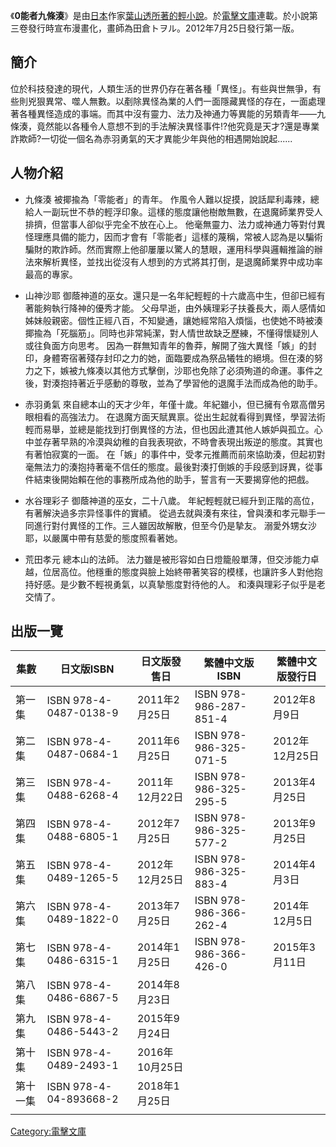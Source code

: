 《**0能者九條湊**》是由[日本](../Page/日本.md "wikilink")作家[葉山透所著的](https://zh.wikipedia.org/wiki/葉山透 "wikilink")[輕小說](../Page/輕小說.md "wikilink")。於[電擊文庫](../Page/電擊文庫.md "wikilink")連載。於小說第三卷發行時宣布漫畫化，畫師為田倉トヲル。2012年7月25日發行第一版。

## 簡介

位於科技發達的現代，人類生活的世界仍存在著各種「異怪」。有些與世無爭，有些則兇狠異常、噬人無數。以剷除異怪為業的人們一面隱藏異怪的存在，一面處理著各種異怪造成的事端。而其中沒有靈力、法力及神通力等異能的另類青年——九條湊，竟然能以各種令人意想不到的手法解決異怪事件\!?他究竟是天才?還是專業詐欺師?一切從一個名為赤羽勇氣的天才異能少年與他的相遇開始說起......

## 人物介紹

  - 九條湊
    被揶揄為「零能者」的青年。
    作風令人難以捉摸，說話犀利毒辣，總給人一副玩世不恭的輕浮印象。這樣的態度讓他樹敵無數，在退魔師業界受人排擠，但當事人卻似乎完全不放在心上。
    他毫無靈力、法力或神通力等對付異怪理應具備的能力，因而才會有「零能者」這樣的蔑稱，常被人認為是以騙術騙財的欺詐師。然而實際上他卻屢屢以驚人的慧眼，運用科學與邏輯推論的辦法來解析異怪，並找出從沒有人想到的方式將其打倒，是退魔師業界中成功率最高的專家。

<!-- end list -->

  - 山神沙耶
    御蔭神道的巫女。還只是一名年紀輕輕的十六歲高中生，但卻已經有著能夠執行降神的優秀才能。
    父母早逝，由外姨理彩子扶養長大，兩人感情如姊妹般親密。個性正經八百，不知變通，讓她經常陷入煩惱，也使她不時被湊揶揄為「死腦筋」。同時也非常純潔，對人情世故缺乏歷練，不懂得懷疑別人或往負面方向思考。
    因為一群無知青年的魯莽，解開了強大異怪「嫉」的封印，身體寄宿著殘存封印之力的她，面臨要成為祭品犧牲的絕境。但在湊的努力之下，嫉被九條凑以其他方式擊倒，沙耶也免除了必須殉道的命運。事件之後，對湊抱持著近乎感動的尊敬，並為了學習他的退魔手法而成為他的助手。

<!-- end list -->

  - 赤羽勇氣
    來自總本山的天才少年，年僅十歲。年紀雖小，但已擁有令眾高僧另眼相看的高強法力。
    在退魔方面天賦異禀。從出生起就看得到異怪，學習法術輕而易舉，並總是能找到打倒異怪的方法，但也因此遭其他人嫉妒與孤立。心中並存著早熟的冷漠與幼稚的自我表現欲，不時會表現出叛逆的態度。其實也有著怕寂寞的一面。
    在「嫉」的事件中，受孝元推薦而前來協助湊，但起初對毫無法力的湊抱持著毫不信任的態度。最後對湊打倒嫉的手段感到訝異，從事件結束後開始賴在他的事務所成為他的助手，誓言有一天要揭穿他的把戲。

<!-- end list -->

  - 水谷理彩子
    御蔭神道的巫女，二十八歲。
    年紀輕輕就已經升到正階的高位，有著解決過多宗异怪事件的實績。
    從過去就與湊有來往，曾與湊和孝元聯手一同進行對付異怪的工作。三人雖因故解散，但至今仍是摯友。
    溺愛外甥女沙耶，以嚴厲中帶有慈愛的態度照看著她。

<!-- end list -->

  - 荒田孝元
    總本山的法師。
    法力雖是被形容如白日燈籠般單薄，但交涉能力卓越，位居高位。他穩重的態度與臉上始終帶著笑容的模樣，也讓許多人對他抱持好感。是少數不輕視勇氣，以真摯態度對待他的人。
    和湊與理彩子似乎是老交情了。

## 出版一覽

| 集數   | 日文版ISBN                | 日文版發售日      | 繁體中文版ISBN              | 繁體中文版發行日    |
| ---- | ---------------------- | ----------- | ---------------------- | ----------- |
| 第一集  | ISBN 978-4-0487-0138-9 | 2011年2月25日  | ISBN 978-986-287-851-4 | 2012年8月9日   |
| 第二集  | ISBN 978-4-0487-0684-1 | 2011年6月25日  | ISBN 978-986-325-071-5 | 2012年12月25日 |
| 第三集  | ISBN 978-4-0488-6268-4 | 2011年12月22日 | ISBN 978-986-325-295-5 | 2013年4月25日  |
| 第四集  | ISBN 978-4-0488-6805-1 | 2012年7月25日  | ISBN 978-986-325-577-2 | 2013年9月25日  |
| 第五集  | ISBN 978-4-0489-1265-5 | 2012年12月25日 | ISBN 978-986-325-883-4 | 2014年4月3日   |
| 第六集  | ISBN 978-4-0489-1822-0 | 2013年7月25日  | ISBN 978-986-366-262-4 | 2014年12月5日  |
| 第七集  | ISBN 978-4-0486-6315-1 | 2014年1月25日  | ISBN 978-986-366-426-0 | 2015年3月11日  |
| 第八集  | ISBN 978-4-0486-6867-5 | 2014年8月23日  |                        |             |
| 第九集  | ISBN 978-4-0486-5443-2 | 2015年9月24日  |                        |             |
| 第十集  | ISBN 978-4-0489-2493-1 | 2016年10月25日 |                        |             |
| 第十一集 | ISBN 978-4-04-893668-2 | 2018年1月25日  |                        |             |
|      |                        |             |                        |             |

[Category:電擊文庫](https://zh.wikipedia.org/wiki/Category:電擊文庫 "wikilink")